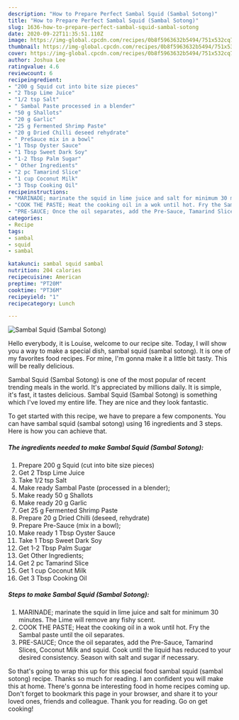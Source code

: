 ```yaml
---
description: "How to Prepare Perfect Sambal Squid (Sambal Sotong)"
title: "How to Prepare Perfect Sambal Squid (Sambal Sotong)"
slug: 1636-how-to-prepare-perfect-sambal-squid-sambal-sotong
date: 2020-09-22T11:35:51.110Z
image: https://img-global.cpcdn.com/recipes/0b8f5963632b5494/751x532cq70/sambal-squid-sambal-sotong-recipe-main-photo.jpg
thumbnail: https://img-global.cpcdn.com/recipes/0b8f5963632b5494/751x532cq70/sambal-squid-sambal-sotong-recipe-main-photo.jpg
cover: https://img-global.cpcdn.com/recipes/0b8f5963632b5494/751x532cq70/sambal-squid-sambal-sotong-recipe-main-photo.jpg
author: Joshua Lee
ratingvalue: 4.6
reviewcount: 6
recipeingredient:
- "200 g Squid cut into bite size pieces"
- "2 Tbsp Lime Juice"
- "1/2 tsp Salt"
- " Sambal Paste processed in a blender"
- "50 g Shallots"
- "20 g Garlic"
- "25 g Fermented Shrimp Paste"
- "20 g Dried Chilli deseed rehydrate"
- " PreSauce mix in a bowl"
- "1 Tbsp Oyster Sauce"
- "1 Tbsp Sweet Dark Soy"
- "1-2 Tbsp Palm Sugar"
- " Other Ingredients"
- "2 pc Tamarind Slice"
- "1 cup Coconut Milk"
- "3 Tbsp Cooking Oil"
recipeinstructions:
- "MARINADE; marinate the squid in lime juice and salt for minimum 30 minutes. The Lime will remove any fishy scent."
- "COOK THE PASTE; Heat the cooking oil in a wok until hot. Fry the Sambal paste until the oil separates."
- "PRE-SAUCE; Once the oil separates, add the Pre-Sauce, Tamarind Slices, Coconut Milk and squid. Cook until the liquid has reduced to your desired consistency. Season with salt and sugar if necessary."
categories:
- Recipe
tags:
- sambal
- squid
- sambal

katakunci: sambal squid sambal 
nutrition: 204 calories
recipecuisine: American
preptime: "PT20M"
cooktime: "PT36M"
recipeyield: "1"
recipecategory: Lunch

---
```



![Sambal Squid (Sambal Sotong)](https://img-global.cpcdn.com/recipes/0b8f5963632b5494/751x532cq70/sambal-squid-sambal-sotong-recipe-main-photo.jpg)

Hello everybody, it is Louise, welcome to our recipe site. Today, I will show you a way to make a special dish, sambal squid (sambal sotong). It is one of my favorites food recipes. For mine, I'm gonna make it a little bit tasty. This will be really delicious.



Sambal Squid (Sambal Sotong) is one of the most popular of recent trending meals in the world. It's appreciated by millions daily. It is simple, it's fast, it tastes delicious. Sambal Squid (Sambal Sotong) is something which I've loved my entire life. They are nice and they look fantastic.


To get started with this recipe, we have to prepare a few components. You can have sambal squid (sambal sotong) using 16 ingredients and 3 steps. Here is how you can achieve that.

<!--inarticleads1-->

##### The ingredients needed to make Sambal Squid (Sambal Sotong):

1. Prepare 200 g Squid (cut into bite size pieces)
1. Get 2 Tbsp Lime Juice
1. Take 1/2 tsp Salt
1. Make ready  Sambal Paste (processed in a blender);
1. Make ready 50 g Shallots
1. Make ready 20 g Garlic
1. Get 25 g Fermented Shrimp Paste
1. Prepare 20 g Dried Chilli (deseed, rehydrate)
1. Prepare  Pre-Sauce (mix in a bowl);
1. Make ready 1 Tbsp Oyster Sauce
1. Take 1 Tbsp Sweet Dark Soy
1. Get 1-2 Tbsp Palm Sugar
1. Get  Other Ingredients;
1. Get 2 pc Tamarind Slice
1. Get 1 cup Coconut Milk
1. Get 3 Tbsp Cooking Oil




<!--inarticleads2-->

##### Steps to make Sambal Squid (Sambal Sotong):

1. MARINADE; marinate the squid in lime juice and salt for minimum 30 minutes. The Lime will remove any fishy scent.
1. COOK THE PASTE; Heat the cooking oil in a wok until hot. Fry the Sambal paste until the oil separates.
1. PRE-SAUCE; Once the oil separates, add the Pre-Sauce, Tamarind Slices, Coconut Milk and squid. Cook until the liquid has reduced to your desired consistency. Season with salt and sugar if necessary.




So that's going to wrap this up for this special food sambal squid (sambal sotong) recipe. Thanks so much for reading. I am confident you will make this at home. There's gonna be interesting food in home recipes coming up. Don't forget to bookmark this page in your browser, and share it to your loved ones, friends and colleague. Thank you for reading. Go on get cooking!
